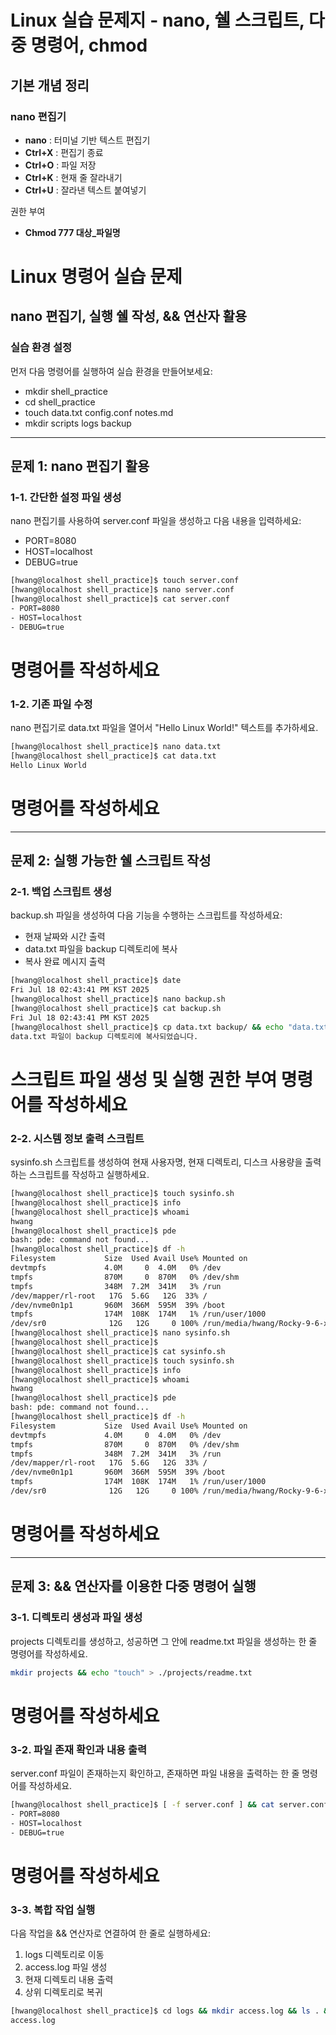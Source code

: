 # Linux 실습 문제지 - nano, 쉘 스크립트, 다중 명령어, chmod

## 기본 개념 정리

### nano 편집기

- **nano** : 터미널 기반 텍스트 편집기
- **Ctrl+X** : 편집기 종료
- **Ctrl+O** : 파일 저장
- **Ctrl+K** : 현재 줄 잘라내기
- **Ctrl+U** : 잘라낸 텍스트 붙여넣기

권한 부여

- **Chmod 777 대상_파일명**

# **Linux 명령어 실습 문제**

## **nano 편집기, 실행 쉘 작성, && 연산자 활용**

### **실습 환경 설정**

먼저 다음 명령어를 실행하여 실습 환경을 만들어보세요:

- mkdir shell_practice
- cd shell_practice
- touch data.txt config.conf notes.md
- mkdir scripts logs backup

---

## **문제 1: nano 편집기 활용**

### **1-1. 간단한 설정 파일 생성**

nano 편집기를 사용하여 server.conf 파일을 생성하고 다음 내용을 입력하세요:

- PORT=8080
- HOST=localhost
- DEBUG=true

```bash
[hwang@localhost shell_practice]$ touch server.conf
[hwang@localhost shell_practice]$ nano server.conf 
[hwang@localhost shell_practice]$ cat server.conf 
- PORT=8080
- HOST=localhost
- DEBUG=true

```

# **명령어를 작성하세요**

### **1-2. 기존 파일 수정**

nano 편집기로 data.txt 파일을 열어서 "Hello Linux World!" 텍스트를 추가하세요.

```bash
[hwang@localhost shell_practice]$ nano data.txt 
[hwang@localhost shell_practice]$ cat data.txt 
Hello Linux World
```

# **명령어를 작성하세요**

---

## **문제 2: 실행 가능한 쉘 스크립트 작성**

### **2-1. 백업 스크립트 생성**

backup.sh 파일을 생성하여 다음 기능을 수행하는 스크립트를 작성하세요:

- 현재 날짜와 시간 출력
- data.txt 파일을 backup 디렉토리에 복사
- 복사 완료 메시지 출력

```bash
[hwang@localhost shell_practice]$ date
Fri Jul 18 02:43:41 PM KST 2025
[hwang@localhost shell_practice]$ nano backup.sh
[hwang@localhost shell_practice]$ cat backup.sh
Fri Jul 18 02:43:41 PM KST 2025
[hwang@localhost shell_practice]$ cp data.txt backup/ && echo "data.txt 파일이 backup 디렉토리에 복사 되었습니다."
data.txt 파일이 backup 디렉토리에 복사되었습니다.
```

# **스크립트 파일 생성 및 실행 권한 부여 명령어를 작성하세요**

### **2-2. 시스템 정보 출력 스크립트**

sysinfo.sh 스크립트를 생성하여 현재 사용자명, 현재 디렉토리, 디스크 사용량을 출력하는 스크립트를 작성하고 실행하세요.

```bash
[hwang@localhost shell_practice]$ touch sysinfo.sh
[hwang@localhost shell_practice]$ info
[hwang@localhost shell_practice]$ whoami
hwang
[hwang@localhost shell_practice]$ pde
bash: pde: command not found...
[hwang@localhost shell_practice]$ df -h
Filesystem           Size  Used Avail Use% Mounted on
devtmpfs             4.0M     0  4.0M   0% /dev
tmpfs                870M     0  870M   0% /dev/shm
tmpfs                348M  7.2M  341M   3% /run
/dev/mapper/rl-root   17G  5.6G   12G  33% /
/dev/nvme0n1p1       960M  366M  595M  39% /boot
tmpfs                174M  108K  174M   1% /run/user/1000
/dev/sr0              12G   12G     0 100% /run/media/hwang/Rocky-9-6-x86_64-dvd
[hwang@localhost shell_practice]$ nano sysinfo.sh 
[hwang@localhost shell_practice]$ 
[hwang@localhost shell_practice]$ cat sysinfo.sh 
[hwang@localhost shell_practice]$ touch sysinfo.sh
[hwang@localhost shell_practice]$ info
[hwang@localhost shell_practice]$ whoami
hwang
[hwang@localhost shell_practice]$ pde
bash: pde: command not found...
[hwang@localhost shell_practice]$ df -h
Filesystem           Size  Used Avail Use% Mounted on
devtmpfs             4.0M     0  4.0M   0% /dev
tmpfs                870M     0  870M   0% /dev/shm
tmpfs                348M  7.2M  341M   3% /run
/dev/mapper/rl-root   17G  5.6G   12G  33% /
/dev/nvme0n1p1       960M  366M  595M  39% /boot
tmpfs                174M  108K  174M   1% /run/user/1000
/dev/sr0              12G   12G     0 100% /run/media/hwang/Rocky-9-6-x86_64-dvd

```

# **명령어를 작성하세요**

---

## **문제 3: && 연산자를 이용한 다중 명령어 실행**

### **3-1. 디렉토리 생성과 파일 생성**

projects 디렉토리를 생성하고, 성공하면 그 안에 readme.txt 파일을 생성하는 한 줄 명령어를 작성하세요.

```bash
mkdir projects && echo "touch" > ./projects/readme.txt
```

# **명령어를 작성하세요**

### **3-2. 파일 존재 확인과 내용 출력**

server.conf 파일이 존재하는지 확인하고, 존재하면 파일 내용을 출력하는 한 줄 명령어를 작성하세요.

```bash
[hwang@localhost shell_practice]$ [ -f server.conf ] && cat server.conf 
- PORT=8080
- HOST=localhost
- DEBUG=true
```

# **명령어를 작성하세요**

### **3-3. 복합 작업 실행**

다음 작업을 && 연산자로 연결하여 한 줄로 실행하세요:

1. logs 디렉토리로 이동
2. access.log 파일 생성
3. 현재 디렉토리 내용 출력
4. 상위 디렉토리로 복귀

```bash
[hwang@localhost shell_practice]$ cd logs && mkdir access.log && ls . && cd ..
access.log
```